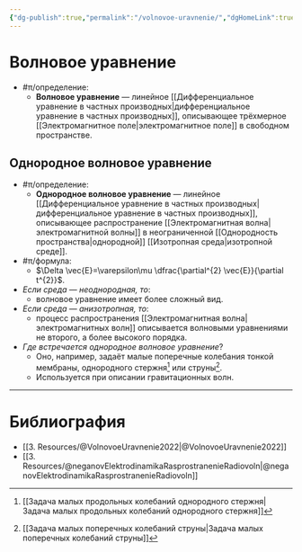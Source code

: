 ```yaml
---
{"dg-publish":true,"permalink":"/volnovoe-uravnenie/","dgHomeLink":true,"dgPassFrontmatter":false,"dgShowLocalGraph":true,"dgShowBacklinks":true}
---
```



# Волновое уравнение

- #π/определение:
	- **Волновое уравнение** — линейное [[Дифференциальное уравнение в частных производных|дифференциальное уравнение в частных производных]], описывающее трёхмерное [[Электромагнитное поле|электромагнитное поле]] в свободном пространстве.

## Однородное волновое уравнение

- #π/определение:
	- **Однородное волновое уравнение** — линейное [[Дифференциальное уравнение в частных производных|дифференциальное уравнение в частных производных]], описывающее распространение [[Электромагнитная волна|электромагнитной волны]] в неограниченной [[Однородность пространства|однородной]] [[Изотропная среда|изотропной среде]].
- #π/формула:
	- $\Delta \vec{E}=\varepsilon\mu \dfrac{\partial^{2} \vec{E}}{\partial t^{2}}$.
- *Если среда — неоднородная, то*:
	- волновое уравнение имеет более сложный вид.
- *Если среда — анизотропная, то*:
	- процесс распространения [[Электромагнитная волна|электромагнитных волн]] описывается волновыми уравнениями не второго, а более высокого порядка.
- *Где встречается однородное волновое уравнение*?
	- Оно, например, задаёт малые поперечные колебания тонкой мембраны, однородного стержня[^1] или струны[^2].
	- Используется при описании гравитационных волн.

---

# Библиография

- [[3. Resources/@VolnovoeUravnenie2022|@VolnovoeUravnenie2022]]
- [[3. Resources/@neganovElektrodinamikaRasprostranenieRadiovoln|@neganovElektrodinamikaRasprostranenieRadiovoln]]

[^1]: [[Задача малых продольных колебаний однородного стержня|Задача малых продольных колебаний однородного стержня]]
[^2]: [[Задача малых поперечных колебаний струны|Задача малых поперечных колебаний струны]]